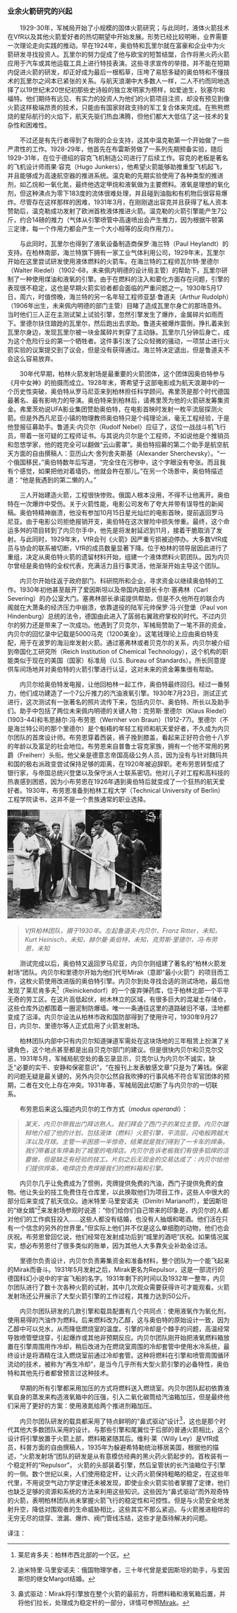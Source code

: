 ### 业余火箭研究的兴起

　　1929-30年，军械局开始了小规模的固体火箭研究；与此同时，液体火箭技术在VfR以及其他火箭爱好者的热切期望中开始发展。形势已经比较明晰，业界需要一次理论走向实践的推动。早在1924年，奥伯特和瓦里尔就在富豪和企业中为火箭研发寻找投资人。瓦里尔的努力促成了他与欧宝的短暂结盟，合作将黑火药火箭应用于汽车或其他运载工具上进行特技表演。这些寻求宣传的举措，并不能在短期内促进火箭的研发，却正好成为最后一根稻草，压垮了易怒多疑的奥伯特和不懂技术的瓦里尔之间本已紧张的关系。与航天浪潮中大多数人一样，二人不约而同地选择了以19世纪末20世纪初那些史诗般的独立发明家为榜样，如爱迪生，狄塞尔和福特。他们期待有远见、有实力的投资人为他们的火箭项目注资，却没有预见到像火箭这样极端昂贵的技术，只能由有国家财政支持的军工复合体来完成。在熊熊燃烧的星际航行的火焰下，航天先驱们热血沸腾，但他们都大大低估了这一技术的复杂性和困难性。

　　不过还是有先行者得到了有限的企业支持，这其中温克勒第一个开始做了一些严肃性的工作。1928-29年，他首先在布雷斯劳做了一系列先期预备实验，随后1929-31年，在位于德绍的容克飞机制造公司进行了后续工作。容克的老板是著名的飞机设计师雨果·容克（Hugo Junkers），他希望火箭能够助推重型飞机起飞，并且能够成为高速航空器的推进系统。温克勒的先期实验使用了各种类型的推进剂，如乙烷和一氧化氮，最终他选定甲烷和液氧做为主要燃料。液氧是理想的氧化剂，但这种沸点为零下183度的流体很难处理，并且碰到油脂和有机物后很容易爆炸。尽管存在这样那样的困难，1931年3月，在刚刚退出容克并且获得了私人资本赞助后，温克勒成功发射了欧洲首枚液体推进火箭。温克勒的火箭引擎能产生7公斤，约合14磅的推力（气体从引擎喷管中高速喷出会产生推力，因为根据牛顿第三定律，每一个作用力都会产生一个大小相等的反向作用力）。

　　与此同时，瓦里尔也得到了液氧设备制造商保罗·海兰特（Paul Heylandt）的支持。在柏林南部，海兰特旗下拥有一家工业气体利用公司，1929年末，瓦里尔开始在这里尝试研发使用液体燃料的火箭车。在海兰特的工程师瓦尔特·里德尔（Walter Riedel）（1902-68，未来佩内明德的设计局主管）的帮助下，瓦里尔研制了一种使用煤油和液氧的引擎。由于在燃料的注入和雾化方面存在问题，引擎的表现很不稳定，这也是早期火箭实验者都会面临的严重问题之一。1930年5月17日，周六，时值傍晚，海兰特的另一名年轻工程师亚瑟·鲁道夫（Arthur Rudolph）（1906年出生，未来佩内明德的部门主管）目睹了造成瓦里尔身亡的那场意外。当时他们三人正在主测试架上试验引擎，忽然引擎发生了爆炸，金属碎片如雨而下。里德尔扶住踉跄的瓦里尔，然后跑出去求助。鲁道夫被爆炸震倒，挣扎着来到瓦里尔身边，发现瓦里尔被一块金属碎片刺穿了主动脉。瓦里尔几分钟后身亡，成为这个危险行业的第一个牺牲者。这件事引发了公众轻微的骚动，一项禁止进行火箭实验的议案提交到了议会，但是没有获得通过。海兰特决定退出，但是鲁道夫不会这么容易放弃。

　　30年代早期，柏林火箭发射场是最重要的火箭团体，这个团体因奥伯特参与《月中女神》的拍摄而成立。1928年末，寄希望于这部电影成为航天浪潮中的一个历史性突破，奥伯特从罗马尼亚来到柏林担任科学顾问。弗里茨是那个时代德国最著名、最有影响力的导演。奥伯特来到柏林后，请弗里茨为他的火箭研发筹集资金。弗里茨劝说UFA影业集团赞助奥伯特，在电影首映时发射一枚平流层探测火箭。但是外西凡尼亚小镇的物理教师奥伯特只是个纯理论派，毫无工程经验，于是他登报征募助手。鲁道夫·内贝尔（Rudolf Nebel）应征了，这位一战战斗机飞行员，带着一张可疑的工程师证书。与其说内贝尔是个工程师，不如说他是个推销员和忽悠学家，他的姓完全可以翻做“云山雾罩”。奥伯特招募的第二个助手是航空航天方面的自由撰稿人：亚历山大·舍列舍夫斯基（Alexander Sherchevsky）。“一个俄国移民，”奥伯特数年后写道，“完全住在污秽中，这个字眼没有夸张。而且我有个感觉，如果把他对着墙扔，他就会杵在那儿。”在另一个场景中，奥伯特描述道：“他是我遇到的第二懒的人。”

　　三人开始建造火箭，工程很快惨败。俄国人根本没用，不得不让他离开。奥伯特在一次爆炸中受伤。关于火箭性能，电影公司发布了夸大并带有误导性的新闻稿。奥伯特精神崩溃，他没有参加10月15日星光灿烂的电影首映，提前返回罗马尼亚。由于电影公司拒绝报销开支，奥伯特在这次冒险中损失惨重。最终，这个命运多舛的项目转到了内贝尔手中，他先是将发射延迟到11月，接着干脆取消了发射。与此同时，1929年末，VfR会刊《火箭》因严重亏损被迫停办。大多数VfR成员与协会的联系被切断，VfR的成员数量显著下降。位于柏林的领导层因此进行了重组，决定从奥伯特火箭的遗留材料开始，组建一个液体燃料火箭团队。因为内贝尔曾经是奥伯特的全权代表，充满活力且行事灵活，他渐渐开始主导这个团队。

　　内贝尔开始往返于政府部门、科研院所和企业，寻求资金以继续奥伯特的工作。1930年初他甚至敲开了爱因斯坦以及帝国内政部长卡尔·塞弗林（Carl Severing）的办公室大门。塞弗林部长承诺提供帮助，但是不久他所在的联合内阁就在大萧条的经济压力中崩溃，依靠退役的陆军元帅保罗·冯·兴登堡（Paul von Hindenburg）总统的法令，德国由此进入了孱弱右翼政府掌权的时代。不过内贝尔的努力还是带来了一次成功。他遇到了贝克尔，军械局赞助了一笔不菲的资金，内贝尔的回忆录中记载是5000马克（1200美金）。这笔钱理论上应由奥伯特支配，用于在波罗的海沿岸发射火箭。通过塞弗林或者贝克尔的关系，内贝尔被介绍到帝国化工研究所（Reich Institution of Chemical Technology），这个机构的职能类似于现在的美国（国家）标准局（U.S. Bureau of Standards）。所长同意提供车间场地并对奥伯特的火箭引擎进行认证，这对未来的资金筹集很有帮助。

　　内贝尔给奥伯特发电报，让他回柏林一起工作，奥伯特最终回归。经过一番努力，他们成功建造了一个7公斤推力的汽油液氧引擎。1930年7月23日，测试正式进行，这次测试有一张著名的照片流传下来，包括内贝尔、奥伯特、所长以及助手们。助手中包括了两位未来佩内明德的关键人物：克劳斯·里德尔（Klaus Riedel）(1903-44)和韦恩赫尔·冯·布劳恩（Wernher von Braun）(1912-77)。里德尔（不是海兰特公司的那个里德尔）是个魁梧的年轻工程师和航天爱好者，不久成为内贝尔团队的首席设计师。布劳恩穿着西装，裤子挽到膝盖，看起来正好符合他十八岁的年龄以及富足的社会地位。布劳恩来自普鲁士容克家族，拥有一个他不常用的男爵（Freiherr）头衔。他父亲是德意志帝国高级公务人员，因为没有与针对魏玛共和国的极右派政变尝试保持足够的距离，在1920年被迫辞职。老布劳恩转型成了银行家，与帝国总统兴登堡以及保守派人士联系密切。他对儿子对工程和高科技的热衷感到困惑，因为小布劳恩在1926年遇到奥伯特后就变成了一个狂热的航天爱好者。1930年，布劳恩准备到柏林工程大学（Technical University of Berlin）工程学院读书，这并不是一个贵族通常的职业选择。


 ![VfR柏林团队](../styles/Verein_fur_Raumschiffahrt.jpg)


> *VfR柏林团队，摄于1930年。左起鲁道夫·内贝尔，Franz Ritter，未知，Kurt Heinisch，未知，赫尔曼·奥伯特，未知，克劳斯·里德尔，冯·布劳恩，未知*


　　测试完成以后，奥伯特又返回罗马尼亚，内贝尔则组建了著名的“柏林火箭发射场”团队。内贝尔和里德尔开始为他们代号Mirak（意即“最小火箭”）的项目而工作，这枚火箭使用改进版的奥伯特引擎。内贝尔到处寻找合适的测试场地，最后他发现了莱尼肯多夫[^1]（Reinickendorf）的一个废弃弹药库，位于柏林北部一个平平无奇的劳工区。在这片高低起伏，树木林立的区域，有很多巨大的混凝土存储仓，这些仓库外边都围着一圈泥制防爆墙。唯一一条通往这里的道路破旧不堪，洼地都变成了沼泽。内贝尔设法从柏林市政和国防部得到了使用许可，1930年9月27日，内贝尔、里德尔等人正式启用了火箭发射场。

　　柏林团队内部中只有内贝尔知道弹道军需处在这块场地的三年租赁上扮演了关键角色，这个地点甚至都是出自贝克尔部门的建议。但是很快内贝尔和贝克尔交恶，1931年5月，军械局航空处的备忘录显示，贝克尔认为内贝尔不诚实，缺乏“必要的实干、安静和保密意识”，“在报刊上发表敏感文章”只是为了筹钱。保密的问题无疑是最关键的，另外内贝尔公然自我吹捧的行事风格不符合军官团体的预期，二者在文化上存在冲突。1931年春，军械局因此切断了与内贝尔的一切联系。

　　布劳恩后来这么描述内贝尔的工作方式（*modus operandi*）：


> *某天，内贝尔带我出门拜访熟人。我们拜会了西门子的某位主管。内贝尔雄辩地介绍了他的计划，包括液体（燃料）火箭引擎，平流层，闪电般跨越大洋以及月球。主管一半困惑一半惊奇，结果就是我们得到了一卡车的焊条。我们带着这车焊条到了城里的电焊店。内贝尔告诉老板我们有很多铝焊的活要做，但是缺乏有经验的技工。片刻之后无现金的交易达成了：内贝尔给他们提供焊条，电焊店负责焊接我们的燃料箱和引擎。*


　　内贝尔几乎让免费成为了惯例，壳牌提供免费的汽油，西门子提供免费的食物。他让失业的技工免费住在仓库里，以此换取他们为项目工作，这些人中很大的部分后来变成了航天信众。迪米特里·马里安诺夫（Dimitri Marianoff），爱因斯坦的“继女婿”[^2]来发射场参观时说道：“你们给你们自己带来的印象是，内贝尔的人都对他们的工作疯狂投入……这些人都没有结婚，也没有人抽烟和喝酒。他们活在只有一个信念的另外的世界里。”但实际上他们并不仅是这么单细胞的动物，他们也会庆祝。布劳恩曾回忆说，他们经常在发射成功后到“城里的酒吧”庆祝。如果情况属实，想必布劳恩付了很多类似的账单，因为其他人大多靠失业补助金过活。

　　里德尔负责设计，内贝尔负责筹集资金和准备材料，整个团队为一个能飞起来的Mirak而奋斗。1931年5月发射之后，Mirak更名为Repulsor，这是一部流行的德国科幻小说中的宇宙飞船的名字。1931年剩下的时间以及1932年一整年，内贝尔团队进行了数十次各种火箭的试射，其中几次观众需要获得许可才能观看。火箭发射场还公开展示了大型火箭引擎的工作过程，其推力达到50公斤。

　　内贝尔团队研发的几款引擎和载具配置有几个共同点：使用液氧作为氧化剂，使用易得的汽油作为燃料。后来燃料改为乙醇，这与奥伯特的原始设计一致，因为乙醇中可以兑水，从而降低燃烧室的温度。引擎的冷却是个棘手的问题，高温经常导致喷管壁烧穿，引起爆炸或其他非预期反应。内贝尔团队刚开始把液氧燃料箱放置在引擎周围用作冷却，稍后改进为在燃烧室周围的冷却套管中使用水冷系统，最终设计是将酒精在注入燃烧室前通过冷却套管。这种将燃料在引擎和喷管周围循环流动的技术，被称为“再生冷却”，是当今几乎所有大型火箭引擎的必备特性，奥伯特和其他先行者都曾预言过这种技术。

　　早期的所有引擎都采用加压的方式将燃料送入燃烧室。内贝尔团队起初依靠液氧自身的蒸发来构造液氧箱中的压强，引入二氧化碳筒给汽油箱加压，但是最终他们采用了更好的方案：使用液氮给两个推进剂箱加压。

　　内贝尔团队研发的载具都采用了特点鲜明的“鼻式驱动”设计[^3]，这也是那个时代其他大多数团队采用的设计。与那些引擎和尾翼位于后部的普通火箭相比，这个设计将引擎放置于火箭上部，燃料箱紧随其后。维利·莱（Willy Ley）是VfR成员，科普方面的自由撰稿人，1935年为躲避希特勒统治移居美国，根据他的描述，“火箭发射场”团队的研发是从有意模仿经典的黑火药火箭起步的。首枚装有一个稳定杆的“Repulsor”， 火箭的头部装着引擎，然后呈管状的长汽油箱位于引擎的一侧。数个世纪以来，人们使用稳定杆，让火药火箭保持粗略的稳定，在这些年代里，不用说空气动力学定律还未被发现，即使业余火箭实验者掌握了定律，他们也缺乏足够的资源和系统的方法来利用这些知识。这些因为“鼻式驱动”而外观奇特的火箭，表明柏林团队尚未掌握火箭飞行的稳定性和可控性。但是与火箭安全地发射升空，降低对围观者的生命威胁相比，这些其实不那么紧迫。与火箭推进相伴的无穷无尽的烧穿、泄漏、爆炸、阀门管线冻结，这些才是亟待解决的问题。

译注：

[^1]: 莱尼肯多夫：柏林市西北部的一个区。

[^2]: 迪米特里·马里安诺夫：俄国物理学者，三十年代曾是爱因斯坦的助手，与爱因斯坦的继女Margot结婚。

[^3]: 鼻式驱动：Mirak将引擎放在整个火箭的最前方，将燃料箱和液氧箱后置，并将他们拉长，处理成为稳定杆的一部分，详情可参照[Mirak](http://www.astronautix.com/lvs/mirak.htm)。
